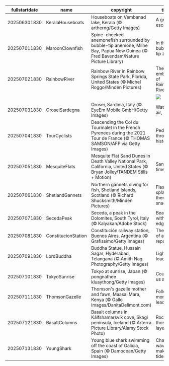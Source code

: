 |fullstartdate|name|copyright|title|image|
|--|--|--|--|--|
202506301830|KeralaHouseboats|Houseboats on Vembanad lake, Kerala (© artherng/Getty Images)|A green escape|![](/en-IN/2025/07/202506301830KeralaHouseboats.jpg)|
202507011830|MaroonClownfish|Spine-cheeked anemonefish surrounded by bubble-tip anemone, Milne Bay, Papua New Guinea (© Fred Bavendam/Nature Picture Library)|In the bubble-tip zone|![](/en-IN/2025/07/202507011830MaroonClownfish.jpg)|
202507021830|RainbowRiver|Rainbow River in Rainbow Springs State Park, Florida, United States (© Michel Roggo/Minden Pictures)|The clear embrace of Rainbow River|![](/en-IN/2025/07/202507021830RainbowRiver.jpg)|
||||![](/en-IN/2025/07/.jpg)|
202507031830|OroseiSardegna|Orosei, Sardinia, Italy (© EyeEm Mobile GmbH/Getty Images)|Water, air, rock|![](/en-IN/2025/07/202507031830OroseiSardegna.jpg)|
202507041830|TourCyclists|Descending the Col du Tourmalet in the French Pyrenees during the 2021 Tour de France (© THOMAS SAMSON/AFP via Getty Images)|Pedalling through history|![](/en-IN/2025/07/202507041830TourCyclists.jpg)|
202507051830|MesquiteFlats|Mesquite Flat Sand Dunes in Death Valley National Park, California, United States (© Bryan Jolley/TANDEM Stills + Motion)|Sands of time|![](/en-IN/2025/07/202507051830MesquiteFlats.jpg)|
202507061830|ShetlandGannets|Northern gannets diving for fish, Shetland Islands, Scotland (© Richard Shucksmith/Minden Pictures)|Flash, splash, then snack|![](/en-IN/2025/07/202507061830ShetlandGannets.jpg)|
202507071830|SecedaPeak|Seceda, a peak in the Dolomites, South Tyrol, Italy (© Kalyakan/Adobe Stock)|Beauty with an edge|![](/en-IN/2025/07/202507071830SecedaPeak.jpg)|
202507081830|ConstitucionStation|Constitución railway station, Buenos Aires, Argentina (© Grafissimo/Getty Images)|The rise of a republic|![](/en-IN/2025/07/202507081830ConstitucionStation.jpg)|
202507091830|LordBuddha|Buddha Statue, Hussain Sagar, Hyderabad, Telangana (© Amith Nag Photography/Getty Images)|Light that leads|![](/en-IN/2025/07/202507091830LordBuddha.jpg)|
202507101830|TokyoSunrise|Tokyo at sunrise, Japan (© pongnathee kluaythong/Getty Images)|Counting us all in|![](/en-IN/2025/07/202507101830TokyoSunrise.jpg)|
202507111830|ThomsonGazelle|Thomson's gazelle mother and fawn, Maasai Mara, Kenya (© Gallo Images/DanitaDelimont.com)|Following mom's lead|![](/en-IN/2025/07/202507111830ThomsonGazelle.jpg)|
202507121830|BasaltColumns|Basalt columns in Kálfshamarsvík cove, Skagi peninsula, Iceland (© Arterra Picture Library/Alamy Stock Photo)|Rockin' those layers|![](/en-IN/2025/07/202507121830BasaltColumns.jpg)|
202507131830|YoungShark|Young blue shark swimming off the coast of Galicia, Spain (© Damocean/Getty Images)|Chasing waves, making tides|![](/en-IN/2025/07/202507131830YoungShark.jpg)|
